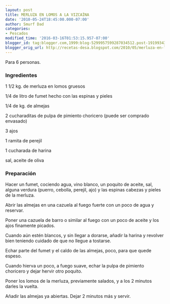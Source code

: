 ```yaml
---
layout: post
title: MERLUZA EN LOMOS A LA VIZCAÍNA
date: '2010-05-24T18:45:00.000-07:00'
author: Smurf Dad
categories:
- Pescados
modified_time: '2016-03-16T01:53:15.957-07:00'
blogger_id: tag:blogger.com,1999:blog-5299957599287034512.post-1919934352556077406
blogger_orig_url: http://recetas-desa.blogspot.com/2010/05/merluza-en-lomos-la-vizcaina.html
---
```


Para 6 personas.

<h3>Ingredientes</h3>


1 1/2 kg. de merluza en lomos gruesos

1/4 de litro de fumet hecho con las espinas y pieles

1/4 de kg. de almejas

2 cucharaditas de pulpa de pimiento choricero (puede ser comprado envasado)

3 ajos

1 ramita de perejil

1 cucharada de harina

sal, aceite de oliva

<h3>Preparaci&oacute;n</h3>


Hacer un fumet, cociendo agua, vino blanco, un poquito de aceite, sal, alguna verdura (puerro, cebolla, perejil, ajo) y las espinas cabezas y pieles de la merluza.

Abrir las almejas en una cazuela al fuego fuerte con un poco de agua y reservar.

Poner una cazuela de barro o similar al fuego con un poco de aceite y los ajos finamente picados.

Cuando a&uacute;n est&eacute;n blancos, y sin llegar a dorarse, a&ntilde;adir la harina y revolver bien teniendo cuidado de que no llegue a tostarse.

Echar parte del fumet y el caldo de las almejas, poco, para que quede espeso.

Cuando hierva un poco, a fuego suave, echar la pulpa de pimiento choricero y dejar hervir otro poquito.

Poner los lomos de la merluza, previamente salados, y a los 2 minutos darles la vuelta.

A&ntilde;adir las almejas ya abiertas. Dejar 2 minutos m&aacute;s y servir.

